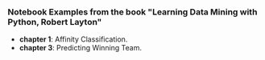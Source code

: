 ### Notebook Examples from the book "Learning Data Mining with Python, Robert Layton"

- **chapter 1**: Affinity Classification.
- **chapter 3**: Predicting Winning Team.
